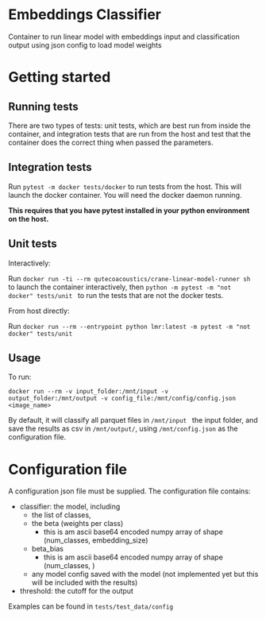 # Embeddings Classifier

Container to run linear model with embeddings input and classification output using json config to load model weights


# Getting started

## Running tests

There are two types of tests: unit tests, which are best run from inside the container, and integration tests that are run from the host and test that the container does the correct thing when passed the parameters.

## Integration tests

Run `pytest -m docker tests/docker` to run tests from the host. This will launch the docker container. You will need the docker daemon running. 

**This requires that you have pytest installed in your python environment on the host.**


## Unit tests

Interactively: 

Run `docker run -ti --rm qutecoacoustics/crane-linear-model-runner sh` to launch the container interactively, then `python -m pytest -m "not docker" tests/unit ` to run the tests that are not the docker tests. 

From host directly: 

Run `docker run --rm --entrypoint python lmr:latest -m pytest -m "not docker" tests/unit`

## Usage

To run:

`docker run --rm -v input_folder:/mnt/input -v output_folder:/mnt/output -v config_file:/mnt/config/config.json <image_name>`

By default, it will classify all parquet files in `/mnt/input ` the input folder, and save the results as csv in `/mnt/output/`, using `/mnt/config.json` as the configuration file. 

# Configuration file

A configuration json file must be supplied. 
The configuration file contains:

- classifier: the model, including 
  - the list of classes, 
  - the beta (weights per class)
    - this is am ascii base64 encoded numpy array of shape (num_classes, embedding_size) 
  - beta_bias
    - this is am ascii base64 encoded numpy array of shape (num_classes, ) 
  - any model config saved with the model (not implemented yet but this will be included with the results)
- threshold: the cutoff for the output 

Examples can be found in `tests/test_data/config`

